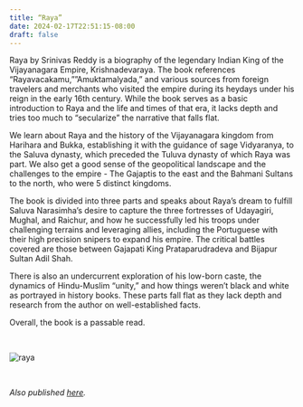 ```yaml
--- 
title: “Raya”
date: 2024-02-17T22:51:15-08:00
draft: false
--- 
```


Raya by Srinivas Reddy is a biography of the legendary Indian King of the Vijayanagara Empire, Krishnadevaraya. The book references “Rayavacakamu,””Amuktamalyada,” and various sources from foreign travelers and merchants who visited the empire during its heydays under his reign in the early 16th century. While the book serves as a basic introduction to Raya and the life and times of that era, it lacks depth and tries too much to “secularize” the narrative that falls flat. 

We learn about Raya and the history of the Vijayanagara kingdom from Harihara and Bukka, establishing it with the guidance of sage Vidyaranya, to the Saluva dynasty, which preceded the Tuluva dynasty of which Raya was part. We also get a good sense of the geopolitical landscape and the challenges to the empire - The Gajaptis to the east and the Bahmani Sultans to the north, who were 5 distinct kingdoms. 

The book is divided into three parts and speaks about Raya’s dream to fulfill Saluva Narasimha’s desire to capture the three fortresses of Udayagiri, Mughal, and Raichur, and how he successfully led his troops under challenging terrains and leveraging allies, including the Portuguese with their high precision snipers to expand his empire. The critical battles covered are those between Gajapati King Prataparudradeva and Bijapur Sultan Adil Shah. 

There is also an undercurrent exploration of his low-born caste, the dynamics of Hindu-Muslim “unity,” and how things weren’t black and white as portrayed in history books. These parts fall flat as they lack depth and research from the author on well-established facts. 

Overall, the book is a passable read. 


&nbsp;&nbsp;

![raya](/raya.jpg)

&nbsp;&nbsp;

*Also published [here](https://www.goodreads.com/book/show/52668624).*